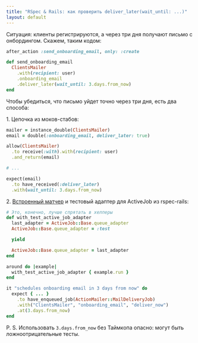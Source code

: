 ```yaml
---
title: "RSpec & Rails: как проверить deliver_later(wait_until: ...)"
layout: default
---
```


Ситуация: клиенты регистрируются, а через три дня получают письмо с онбордингом. Скажем, таким кодом:

```ruby
after_action :send_onboarding_email, only: :create

def send_onboarding_email
  ClientsMailer
    .with(recipient: user)
    .onboarding_email
    .deliver_later(wait_until: 3.days.from_now)
end
```


Чтобы убедиться, что письмо уйдет точно через три дня, есть два способа:

1\. Цепочка из моков-стабов:
```ruby
mailer = instance_double(ClientsMailer)
email = double(:onboarding_email, deliver_later: true)

allow(ClientsMailer)
  .to receive(:with).with(recipient: user)
  .and_return(email)

# ...

expect(email)
  .to have_received(:deliver_later)
  .with(wait_until: 3.days.from_now)
```


2\. [Встроенный матчер](https://relishapp.com/rspec/rspec-rails/docs/matchers/have-enqueued-job-matcher) и тестовый адаптер для ActiveJob из rspec-rails:
```ruby
# Это, конечно, лучше спрятать в хелперы
def with_test_active_job_adapter
  last_adapter = ActiveJob::Base.queue_adapter
  ActiveJob::Base.queue_adapter = :test

  yield

  ActiveJob::Base.queue_adapter = last_adapter
end

around do |example|
  with_test_active_job_adapter { example.run }
end

it "schedules onboarding email in 3 days from now" do
  expect { ... }
    .to have_enqueued_job(ActionMailer::MailDeliveryJob)
    .with("ClientsMailer", "onboarding_email", "deliver_now")
    .at(3.days.from_now)
end
```

P. S. Использовать `3.days.from_now` без Таймкопа опасно: могут быть ложноотрицательные тесты.

